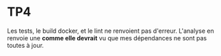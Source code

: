 # TP4

Les tests, le build docker, et le lint ne renvoient pas d'erreur.
L'analyse en renvoie une **comme elle devrait** vu que mes dépendances ne sont pas toutes à jour.